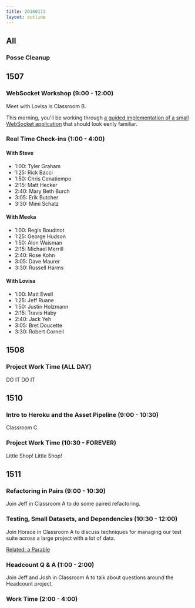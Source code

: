 ```yaml
---
title: 20160113
layout: outline
---
```


## All

### Posse Cleanup

## 1507

### WebSocket Workshop (9:00 - 12:00)

Meet with Lovisa is Classroom B.

This morning, you'll be working through [a guided implementation of a small WebSocket application][ww] that should look eerily familiar.

[ww]: https://github.com/turingschool/lesson_plans/blob/master/ruby_04-apis_and_scalability/websockets_workshop.markdown

### Real Time Check-ins (1:00 - 4:00)

#### With Steve

- 1:00: Tyler Graham
- 1:25: Rick Bacci
- 1:50: Chris Cenatiempo
- 2:15: Matt Hecker
- 2:40: Mary Beth Burch
- 3:05: Erik Butcher
- 3:30: Mimi Schatz

#### With Meeka

- 1:00: Regis Boudinot
- 1:25: George Hudson
- 1:50: Alon Waisman
- 2:15: Michael Merrill
- 2:40: Rose Kohn
- 3:05: Dave Maurer
- 3:30: Russell Harms

#### With Lovisa

- 1:00: Matt Ewell
- 1:25: Jeff Ruane
- 1:50: Justin Holzmann
- 2:15: Travis Haby
- 2:40: Jack Yeh
- 3:05: Bret Doucette
- 3:30: Robert Cornell

## 1508

### Project Work Time (ALL DAY)

DO IT DO IT


## 1510

### Intro to Heroku and the Asset Pipeline (9:00 - 10:30)

Classroom C.

### Project Work Time (10:30 - FOREVER)

Little Shop! Little Shop!


## 1511

### Refactoring in Pairs (9:00 - 10:30)

Join Jeff in Classroom A to do some paired refactoring.

### Testing, Small Datasets, and Dependencies (10:30 - 12:00)

Join Horace in Classroom A to discuss techniques for managing our
test suite across a large project with a lot of data.

[Related: a Parable](https://github.com/turingschool/lesson_plans/blob/master/ruby_01-object_oriented_programming_with_ruby/testing_with_small_datasets%E2%80%A6_the_fictional_story_of_a_plumber_who_learns_about_fixtures_mocks_and_stubs_and_ignoring_all_that_shit_and_simplifying_your_design_instead.markdown)

### Headcount Q & A (1:00 - 2:00)

Join Jeff and Josh in Classroom A to talk about questions
around the Headcount project.

### Work Time (2:00 - 4:00)
